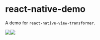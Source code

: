 # react-native-demo

A demo for `react-native-view-transformer`. 

![](./resources/1.gif)![](./resources/2.gif)

